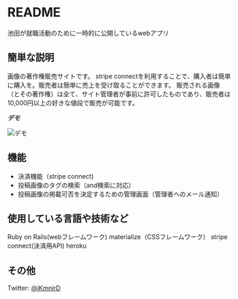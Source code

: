 # README
池田が就職活動のために一時的に公開しているwebアプリ


## 簡単な説明
画像の著作権販売サイトです。
stripe connectを利用することで、購入者は簡単に購入を。販売者は簡単に売上を受け取ることができます。
販売される画像（とその著作権）は全て、サイト管理者が事前に許可したものであり、販売者は10,000円以上の好きな値段で販売が可能です。

 
***デモ***
 
![デモ](https://image-url.gif)
 
## 機能
- 決済機能（stripe connect)
- 投稿画像のタグの検索（and検索に対応）
- 投稿画像の掲載可否を決定するための管理画面（管理者へのメール通知）


## 使用している言語や技術など

Ruby on Rails(webフレームワーク)
materialize（CSSフレームワーク）
stripe connect(決済用API)
heroku

 
## その他
  
Twitter: [@iKmnjrD](https://twitter.com/iKmnrjd) 
